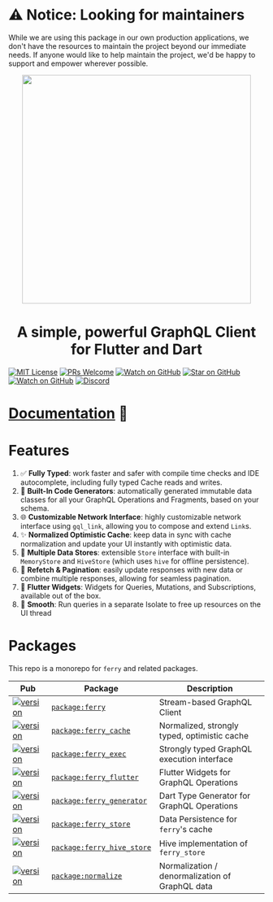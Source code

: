 # ⚠️ Notice: Looking for maintainers

While we are using this package in our own production applications, we don't have the resources to maintain the project beyond our immediate needs. If anyone would like to help maintain the project, we'd be happy to support and empower wherever possible.

<p align="center">
  <img src="https://raw.githubusercontent.com/gql-dart/ferry/master/logo.jpg" width="450px">
</p>
<h1 align="center">A simple, powerful GraphQL Client for Flutter and Dart</h1>

[![MIT License][license-badge]][license-link]
[![PRs Welcome][prs-badge]][prs-link]
[![Watch on GitHub][github-watch-badge]][github-watch-link]
[![Star on GitHub][github-star-badge]][github-star-link]
[![Watch on GitHub][github-forks-badge]][github-forks-link]
[![Discord][discord-badge]][discord-link]

[license-badge]: https://img.shields.io/github/license/gql-dart/ferry.svg?style=for-the-badge
[license-link]: https://github.com/gql-dart/ferry/blob/master/LICENSE
[prs-badge]: https://img.shields.io/badge/PRs-welcome-brightgreen.svg?style=for-the-badge
[prs-link]: https://github.com/gql-dart/ferry/issues
[github-watch-badge]: https://img.shields.io/github/watchers/gql-dart/ferry.svg?style=for-the-badge&logo=github&logoColor=ffffff
[github-watch-link]: https://github.com/gql-dart/ferry/watchers
[github-star-badge]: https://img.shields.io/github/stars/gql-dart/ferry.svg?style=for-the-badge&logo=github&logoColor=ffffff
[github-star-link]: https://github.com/gql-dart/ferry/stargazers
[github-forks-badge]: https://img.shields.io/github/forks/gql-dart/ferry.svg?style=for-the-badge&logo=github&logoColor=ffffff
[github-forks-link]: https://github.com/gql-dart/ferry/network/members
[discord-badge]: https://img.shields.io/discord/559455668810153989.svg?style=for-the-badge&logo=discord&logoColor=ffffff
[discord-link]: https://discord.com/invite/tXTtBfC

# [Documentation](https://ferrygraphql.com/) 📖

# Features

1. ✅ **Fully Typed**: work faster and safer with compile time checks and IDE autocomplete, including fully typed Cache reads and writes.
2. 🔄 **Built-In Code Generators**: automatically generated immutable data classes for all your GraphQL Operations and Fragments, based on your schema.
3. 🌐 **Customizable Network Interface**: highly customizable network interface using `gql_link`, allowing you to compose and extend `Link`s.
4. ✨ **Normalized Optimistic Cache**: keep data in sync with cache normalization and update your UI instantly with optimistic data.
5. 💾 **Multiple Data Stores**: extensible `Store` interface with built-in `MemoryStore` and `HiveStore` (which uses `hive` for offline persistence).
6. 📄 **Refetch & Pagination**: easily update responses with new data or combine multiple responses, allowing for seamless pagination.
7. 📱 **Flutter Widgets**: Widgets for Queries, Mutations, and Subscriptions, available out of the box.
8. 🧈 **Smooth**: Run queries in a separate Isolate to free up resources on the UI thread

# Packages

This repo is a monorepo for `ferry` and related packages.

| Pub                                                                      | Package                                                       | Description                                     |
| ------------------------------------------------------------------------ | ------------------------------------------------------------- | ----------------------------------------------- |
| [![version][package:ferry:version]][package:ferry]                       | [`package:ferry`][package:ferry:source]                       | Stream-based GraphQL Client                     |
| [![version][package:ferry_cache:version]][package:ferry_cache]           | [`package:ferry_cache`][package:ferry_cache:source]           | Normalized, strongly typed, optimistic cache    |
| [![version][package:ferry_exec:version]][package:ferry_exec]             | [`package:ferry_exec`][package:ferry_exec:source]             | Strongly typed GraphQL execution interface      |
| [![version][package:ferry_flutter:version]][package:ferry_flutter]       | [`package:ferry_flutter`][package:ferry_flutter:source]       | Flutter Widgets for GraphQL Operations          |
| [![version][package:ferry_generator:version]][package:ferry_generator]   | [`package:ferry_generator`][package:ferry_generator:source]   | Dart Type Generator for GraphQL Operations      |
| [![version][package:ferry_store:version]][package:ferry_store]           | [`package:ferry_store`][package:ferry_store:source]           | Data Persistence for `ferry`'s cache            |
| [![version][package:ferry_hive_store:version]][package:ferry_hive_store] | [`package:ferry_hive_store`][package:ferry_hive_store:source] | Hive implementation of `ferry_store`            |
| [![version][package:normalize:version]][package:normalize]               | [`package:normalize`][package:normalize:source]               | Normalization / denormalization of GraphQL data |

[package:ferry:source]: ./packages/ferry
[package:ferry]: https://pub.dartlang.org/packages/ferry
[package:ferry:version]: https://img.shields.io/pub/v/ferry.svg?style=flat-square
[package:ferry_cache:source]: ./packages/ferry_cache
[package:ferry_cache]: https://pub.dartlang.org/packages/ferry_cache
[package:ferry_cache:version]: https://img.shields.io/pub/v/ferry_cache.svg?style=flat-square
[package:ferry_exec:source]: ./packages/ferry_exec
[package:ferry_exec]: https://pub.dartlang.org/packages/ferry_exec
[package:ferry_exec:version]: https://img.shields.io/pub/v/ferry_exec.svg?style=flat-square
[package:ferry_flutter:source]: ./packages/ferry_flutter
[package:ferry_flutter]: https://pub.dartlang.org/packages/ferry_flutter
[package:ferry_flutter:version]: https://img.shields.io/pub/v/ferry_flutter.svg?style=flat-square
[package:ferry_generator:source]: ./packages/ferry_generator
[package:ferry_generator]: https://pub.dartlang.org/packages/ferry_generator
[package:ferry_generator:version]: https://img.shields.io/pub/v/ferry_generator.svg?style=flat-square
[package:ferry_store:source]: ./packages/ferry_store
[package:ferry_store]: https://pub.dartlang.org/packages/ferry_store
[package:ferry_store:version]: https://img.shields.io/pub/v/ferry_store.svg?style=flat-square
[package:ferry_hive_store:source]: ./packages/ferry_hive_store
[package:ferry_hive_store]: https://pub.dartlang.org/packages/ferry_hive_store
[package:ferry_hive_store:version]: https://img.shields.io/pub/v/ferry_hive_store.svg?style=flat-square
[package:normalize:source]: ./packages/normalize
[package:normalize]: https://pub.dartlang.org/packages/normalize
[package:normalize:version]: https://img.shields.io/pub/v/normalize.svg?style=flat-square
